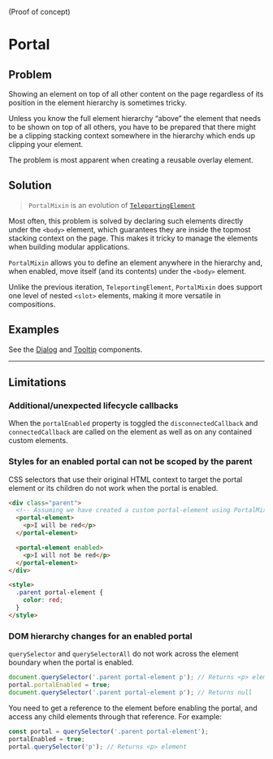 <maturity-badge poc>(Proof of concept)</maturity-badge>

# Portal

## Problem

Showing an element on top of all other content on the page regardless of its position in the element hierarchy is sometimes tricky.

Unless you know the full element hierarchy “above” the element that needs to be shown on top of all others, you have to be prepared that there might be a clipping stacking context somewhere in the hierarchy which ends up clipping your element.

The problem is most apparent when creating a reusable overlay element.

## Solution

> `PortalMixin` is an evolution of [`TeleportingElement`](/util/teleporting-element)

Most often, this problem is solved by declaring such elements directly under the `<body>` element, which guarantees they are inside the topmost stacking context on the page. This makes it tricky to manage the elements when building modular applications.

`PortalMixin` allows you to define an element anywhere in the hierarchy and, when enabled, move itself (and its contents) under the `<body>` element.

Unlike the previous iteration, `TeleportingElement`, `PortalMixin` does support one level of nested `<slot>` elements, making it more versatile in compositions.

## Examples

See the [Dialog](/component/dialog) and [Tooltip](/component/tooltip) components.

---

## Limitations

### Additional/unexpected lifecycle callbacks
When the `portalEnabled` property is toggled the `disconnectedCallback` and `connectedCallback` are called on the element as well as on any contained custom elements.

### Styles for an enabled portal can not be scoped by the parent
CSS selectors that use their original HTML context to target the portal element or its children do not work when the portal is enabled.

```html
<div class="parent">
  <!-- Assuming we have created a custom portal-element using PortalMixin -->
  <portal-element>
    <p>I will be red</p>
  </portal-element>

  <portal-element enabled>
    <p>I will not be red</p>
  </portal-element>
</div>

<style>
  .parent portal-element {
    color: red;
  }
</style>
```

### DOM hierarchy changes for an enabled portal
`querySelector` and `querySelectorAll` do not work across the element boundary when the portal is enabled.

```javascript
document.querySelector('.parent portal-element p'); // Returns <p> element
portal.portalEnabled = true;
document.querySelector('.parent portal-element p'); // Returns null
```

You need to get a reference to the element before enabling the portal, and access any child elements through that reference. For example:
```javascript
const portal = querySelector('.parent portal-element');
portalEnabled = true;
portal.querySelector('p'); // Returns <p> element
```
